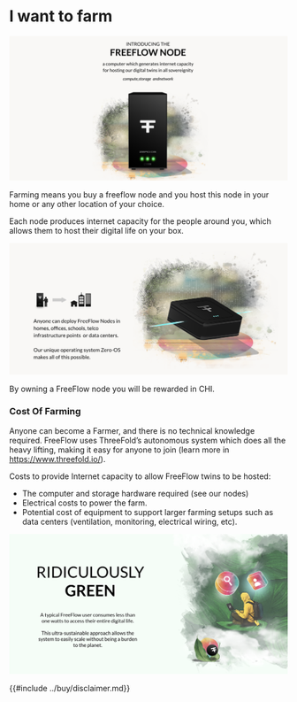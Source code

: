 # I want to farm

![](img/become_farmer.png)  


Farming means you buy  a freeflow node and you host this node in your home or any other location of your choice. 

Each node produces internet capacity for the people around you, which allows them to host their digital life on your box.

![](img/becomefarmer_2.png)  

By owning a FreeFlow node you will be rewarded in CHI.

### Cost Of Farming

Anyone can become a Farmer, and there is no technical knowledge required. FreeFlow uses ThreeFold’s autonomous system which does all the heavy lifting, making it easy for anyone to join (learn more in https://www.threefold.io/).

Costs to provide Internet capacity to allow FreeFlow twins to be hosted:

- The computer and storage hardware required (see our nodes)
- Electrical costs to power the farm.
- Potential cost of equipment to support larger farming setups such as data centers (ventilation, monitoring, electrical wiring, etc).


![](../buy/img/twin_green.png)  


{{#include ../buy/disclaimer.md}}


